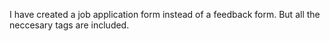 I have created a job application form instead of a feedback form. But all the neccesary tags are included.
